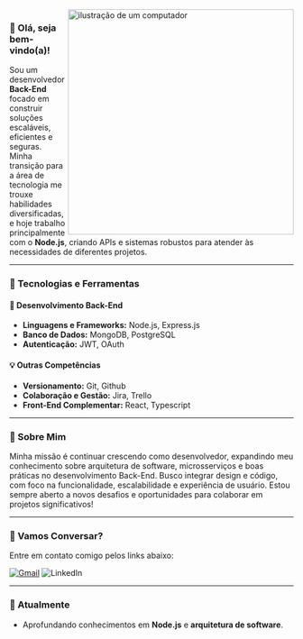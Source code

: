 
<img src="https://raw.githubusercontent.com/MicaelliMedeiros/micaellimedeiros/master/image/computer-illustration.png" alt="ilustração de um computador" min-width="400px" max-width="400px" width="400px" align="right">

### 👋 Olá, seja bem-vindo(a)!

<p align="left">
Sou um desenvolvedor <strong>Back-End</strong> focado em construir soluções escaláveis, eficientes e seguras. Minha transição para a área de tecnologia me trouxe habilidades diversificadas, e hoje trabalho principalmente com o <strong>Node.js</strong>, criando APIs e sistemas robustos para atender às necessidades de diferentes projetos.
</p>

---

### 🚀 Tecnologias e Ferramentas

#### 🔧 **Desenvolvimento Back-End**
- **Linguagens e Frameworks:** Node.js, Express.js
- **Banco de Dados:** MongoDB, PostgreSQL
- **Autenticação:** JWT, OAuth

#### 💡 **Outras Competências**
- **Versionamento:** Git, Github
- **Colaboração e Gestão:** Jira, Trello
- **Front-End Complementar:** React, Typescript

---

### 🎯 Sobre Mim
<p align="left">
Minha missão é continuar crescendo como desenvolvedor, expandindo meu conhecimento sobre arquitetura de software, microsserviços e boas práticas no desenvolvimento Back-End. Busco integrar design e código, com foco na funcionalidade, escalabilidade e experiência de usuário. Estou sempre aberto a novos desafios e oportunidades para colaborar em projetos significativos!
</p>

---

### 💬 Vamos Conversar?

<p align="left">
Entre em contato comigo pelos links abaixo:
</p>

<p align="left">
  <a href="mailto:vitor2071@gmail.com" title="Gmail">
  <img src="https://img.shields.io/badge/-Gmail-FF0000?style=flat-square&labelColor=FF0000&logo=gmail&logoColor=white" alt="Gmail"/></a>
  <img src="https://img.shields.io/badge/-Linkedin-0e76a8?style=flat-square&logo=Linkedin&logoColor=white" alt="LinkedIn"/></a>
</p>

---

### 🌱 Atualmente
- Aprofundando conhecimentos em **Node.js** e **arquitetura de software**.  


